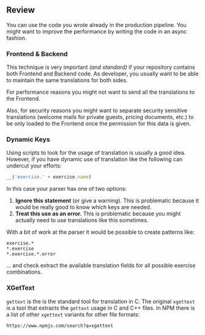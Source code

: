 ## Review

You can use the code you wrote already in the production pipeline. You might
want to improve the performance by writing the code in an async fashion.

### Frontend & Backend

This technique is very important _(and standard)_ if your repository contains both
Frontend and Backend code. As developer, you usually want to be able to maintain
the same translations for both sides.

For performance reasons you might not want to send all the translations to the
Frontend.

Also, for security reasons you might want to separate security sensitive
translations (welcome mails for private guests, pricing documents, etc.) to
be only loaded to the Frontend once the permission for this data is given.

### Dynamic Keys

Using scripts to look for the usage of translation is usually a good idea.
However, if you have dynamic use of translation like the following can undercut
your efforts:

```javascript
__('exercise.' + exercise.name)
```

In this case your parser has one of two options:

1. **Ignore this statement** (or give a warning). This is problematic because it would be really good to know which keys are needed.
2. **Treat this use as an error.** This is problematic because you might actually need to use translations like this sometimes.

With a bit of work at the parser it would be possible to create patterns like:

```
exercise.*
*.exercise
*.exercise.*.error
```

... and check extract the available translation fields for all possible exercise
combinations.

### XGetText

`gettext` is the is the standard tool for translation in C. The original
`xgettext` is a tool that extracts the `gettext` usage in C and C++ files.
In NPM there is a list of other `xgettext` variants for other file formats:

    https://www.npmjs.com/search?q=xgettext
